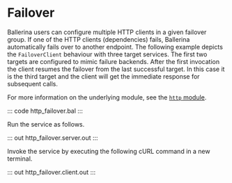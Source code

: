 # Failover

Ballerina users can configure multiple HTTP clients in a given failover group.  If one of the HTTP clients (dependencies) fails, Ballerina automatically fails over to another endpoint. The following example depicts the `FailoverClient` behaviour with three target services. The first two targets are configured to mimic failure backends. After the first invocation the client resumes the failover from the last successful target. In this case it is the third target and the client will get the immediate response for subsequent calls.

For more information on the underlying module, see the [`http` module](https://lib.ballerina.io/ballerina/http/latest/).

::: code http_failover.bal :::

Run the service as follows.

::: out http_failover.server.out :::

Invoke the service by executing the following cURL command in a new terminal.

::: out http_failover.client.out :::
